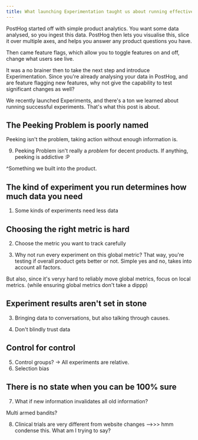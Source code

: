 ```yaml
---
title: What launching Experimentation taught us about running effective A/B tests
---
```


PostHog started off with simple product analytics. You want some data analysed, so you ingest this data. PostHog then lets you visualise this, slice it over multiple axes, and helps you answer any product questions you have.

Then came feature flags, which allow you to toggle features on and off, change what users see live.

It was a no brainer then to take the next step and introduce Experimentation. Since you're already analysing your data in PostHog, and are feature flagging new features, why not give the capability to test significant changes as well?

We recently launched Experiments, and there's a ton we learned about running successful experiments. That's what this post is about.

## The Peeking Problem is poorly named

Peeking isn't the problem, taking action without enough information is.

9. Peeking Problem isn't really a _problem_ for decent products. If anything, peeking is addictive :P

^Something we built into the product.

## The kind of experiment you run determines how much data you need

1. Some kinds of experiments need less data

## Choosing the right metric is hard

2. Choose the metric you want to track carefully

10. Why not run every experiment on this global metric? That way, you're testing if overall product gets better or not. Simple yes and no, takes into account all factors.

But also, since it's veryy hard to reliably move global metrics, focus on local metrics. (while ensuring global metrics don't take a dippp)

## Experiment results aren't set in stone

3. Bringing data to conversations, but also talking through causes.

4. Don't blindly trust data

## Control for control

5. Control groups? -> All experiments are relative.
  6. Selection bias

## There is no state when you can be 100% sure

7. What if new information invalidates all old information?

Multi armed bandits?

8. Clinical trials are very different from website changes -->>> hmm condense this. What am I trying to say?


